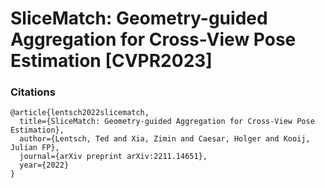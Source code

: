 # SliceMatch: Geometry-guided Aggregation for Cross-View Pose Estimation [CVPR2023]







### Citations
```
@article{lentsch2022slicematch,
  title={SliceMatch: Geometry-guided Aggregation for Cross-View Pose Estimation},
  author={Lentsch, Ted and Xia, Zimin and Caesar, Holger and Kooij, Julian FP},
  journal={arXiv preprint arXiv:2211.14651},
  year={2022}
}
```
